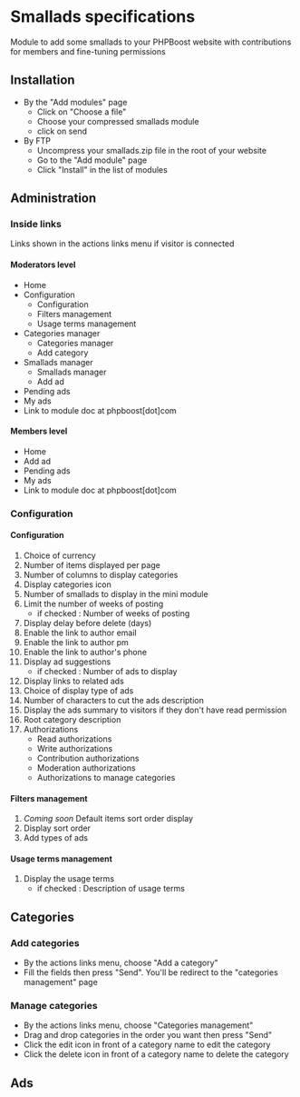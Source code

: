 
# Smallads specifications
Module to add some smallads to your PHPBoost website with contributions for members and fine-tuning permissions

## Installation
- By the "Add modules" page
    - Click on "Choose a file"
    - Choose your compressed smallads module
    - click on send
- By FTP
    - Uncompress your smallads.zip file in the root of your website
    - Go to the "Add module" page
    - Click "Install" in the list of modules
## Administration
### Inside links
Links shown in the actions links menu if visitor is connected
#### Moderators level
- Home
- Configuration
    - Configuration
    - Filters management
    - Usage terms management
- Categories manager
    - Categories manager
    - Add category
- Smallads manager
    - Smallads manager
    - Add ad
- Pending ads
- My ads
- Link to module doc at phpboost[dot]com
#### Members level
- Home
- Add ad
- Pending ads
- My ads
- Link to module doc at phpboost[dot]com

### Configuration
#### Configuration
01. Choice of currency
02. Number of items displayed per page
03. Number of columns to display categories
04. Display categories icon
05. Number of smallads to display in the mini module
06. Limit the number of weeks of posting
    - if checked : Number of weeks of posting
07. Display delay before delete (days)
08. Enable the link to author email
09. Enable the link to author pm
10. Enable the link to author's phone
11. Display ad suggestions
    - if checked : Number of ads to display
12. Display links to related ads
13. Choice of display type of ads
14. Number of characters to cut the ads description
15. Display the ads summary to visitors if they don't have read permission
16. Root category description
17. Authorizations
    - Read authorizations
    - Write authorizations
    - Contribution authorizations
    - Moderation authorizations
    - Authorizations to manage categories
#### Filters management
01. _Coming soon_ Default items sort order display
02. Display sort order
03. Add types of ads
#### Usage terms management
01. Display the usage terms
    - if checked : Description of usage terms

## Categories
### Add categories
- By the actions links menu, choose "Add a category"
- Fill the fields then press "Send". You'll be redirect to the "categories management" page
### Manage categories
- By the actions links menu, choose "Categories management"
- Drag and drop categories in the order you want then press "Send"
- Click the edit icon in front of a category name to edit the category
- Click the delete icon in front of a category name to delete the category

## Ads
